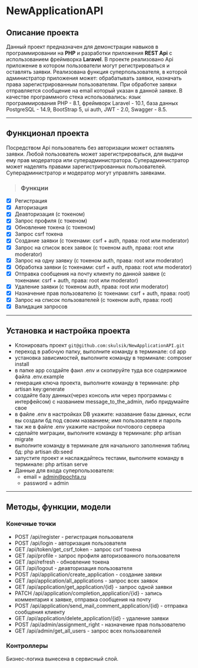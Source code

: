# NewApplicationAPI
## Описание проекта
Данный проект предназначен для демонстрации навыков в программировании на **PHP** и разработки приложения **REST Api** с использованием фреймворка **Laravel**. В проекте реализовано Api приложение в котором пользователи могут регистрироваться и оставлять заявки. Реализована функция суперпользователя, в которой администратор приложения может: обрабатывать заявки, назначать права зарегистрированным пользователям. При обработке заявки отправляется сообщение на email который указан в данной заявке. В качестве программного стека использовались: язык программирования PHP - 8.1, фреймворк Laravel - 10.1, база данных PostgreSQL - 14.9, BootStrap 5, ui auth, JWT - 2.0, Swagger - 8.5.

___

## Функционал проекта
Посредством Api пользователь без авторизации может оставлять заявки. Любой пользователь может зарегистрироваться, для выдачи ему прав модератора или суперадминистратора. Суперадминистратор может наделять правами зарегистрированных пользователей. Суперадминистратор и модератор могут управлять заявками.
> ### Функции
- [x] Регистрация
- [x] Авторизация
- [x] Деавторизация (с токеном)
- [x] Запрос профиля (с токеном)
- [x] Обновление токена (с токеном)
- [x] Запрос csrf токена
- [x] Создание заявки (с токенами: csrf + auth, права: root или moderator)
- [x] Запрос на список всех заявок (с токеном auth, права: root или moderator)
- [x] Запрос на одну заявку (с токеном auth, права: root или moderator)
- [x] Обработка заявки (с токенами: csrf + auth, права: root или moderator)
- [X] Отправка сообщения на почту клиенту по данной заявке (с токенами: csrf + auth, права: root или moderator)
- [x] Удаление заявки (с токеном auth, права: root или moderator)
- [x] Назначение прав пользователю (с токенами: csrf + auth, права: root)
- [x] Запрос на список пользователей (с токеном auth, права: root)
- [x] Валидация запросов

___

## Установка и настройка проекта
+ Клонировать проект ```git@github.com:skulsik/NewApplicationAPI.git```
+ переход в рабочую папку, выполните команду в терминале: cd app
+ установка зависимостей, выполните команду в терминале: composer install
+ в папке app создайте фаил .env и скопируйте туда все содержимое файла .env.example
+ генерация ключа проекта, выполните команду в терминале: php artisan key:generate
+ создайте базу данных(через консоль или через программы с интерфейсом) с названием message_to_the_admin, либо придумайте свое
+ в файле .env в настройках DB укажите: назавание базы данных, если вы создали бд под своим названием; имя пользователя и пароль
+ так же в файле .env укажите настройки почтового сервера
+ сделайте миграции, выполните команду в терминале: php artisan migrate
+ выполните команду в терминале для начального заполнения таблиц бд: php artisan db:seed
+ запустите проект и наслаждайтесь тестами, выполните команду в терминале: php artisan serve
+ Данные для входа суперпользователя:
    - email = admin@pochta.ru
    - password = admin

___

## Методы, функции, модели
### Конечные точки
 + POST /api/register - регистрация пользователя
 + POST /api/login - авторизация пользователя
 + GET /api/token/get_csrf_token - запрос csrf токена
 + GET /api/profile - запрос профиля авторизованного пользователя
 + GET /api/refresh - обновление токена
 + GET /api/logout - деавторизация пользователя
 + POST /api/application/create_application - создание заявки
 + GET /api/application/all_applications - запрос всех заявок
 + GET /api/application/get_application/{id} - запрос одной заявки
 + PATCH /api/application/completion_application/{id} - запись комментария к заявке, отправка сообщения на почту
 + POST /api/application/send_mail_comment_application/{id} - отправка сообщения клиенту
 + GET /api/application/delete_application/{id} - удаление заявки
 + POST /api/admin/assignment_right - назначение прав пользователю
 + GET /api/admin/get_all_users - запрос всех пользователей

### Контроллеры
Бизнес-логика вынесена в сервисный слой.